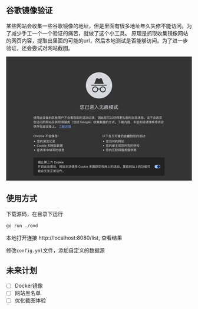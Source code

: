 谷歌镜像验证
---

某些网站会收集一些谷歌镜像的地址，但是里面有很多地址年久失修不能访问。为了减少手工一个一个验证的痛苦，就做了这个小工具。
原理是抓取收集镜像网站的网页内容，提取出里面的可能的url，然后本地测试是否能够访问。为了进一步验证，还会尝试对网站截图。


![demo](/resource/img/demo.webp)



## 使用方式
下载源码，在目录下运行
```sh
go run ./cmd
```

本地打开连接 http://localhost:8080/list, 查看结果

修改`config.yml`文件，添加自定义的数据源


## 未来计划
 
- [ ] Docker镜像
- [ ] 网站黑名单
- [ ] 优化截图体验
